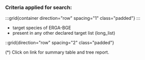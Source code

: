 ### Criteria applied for search:

:::grid{container direction="row" spacing="1" class="padded"}
:::
  - target species of ERGA-BGE
  - present in any other declared target list (long_list)

::grid{direction="row" spacing="2" class="padded"}

(*) Click on link for summary table and tree report.
